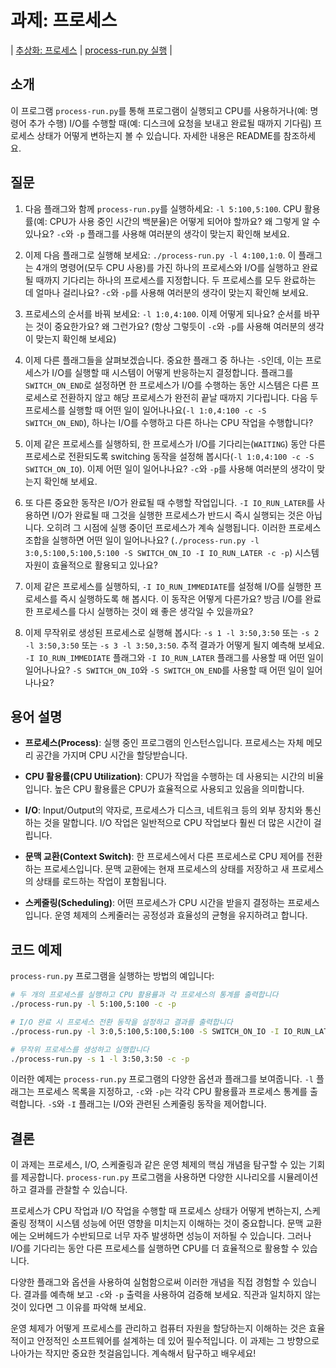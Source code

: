 # 과제: 프로세스

| [추상화: 프로세스](http://www.cs.wisc.edu/~remzi/OSTEP/cpu-intro.pdf) | [process-run.py 실행](https://github.com/chu-aie/os-2024/tree/main/src/ostep-homework/cpu-intro) |

## 소개

이 프로그램 `process-run.py`를 통해 프로그램이 실행되고 CPU를 사용하거나(예: 명령어 추가 수행) I/O를 수행할 때(예: 디스크에 요청을 보내고 완료될 때까지 기다림) 프로세스 상태가 어떻게 변하는지 볼 수 있습니다. 자세한 내용은 README를 참조하세요.

## 질문

1. 다음 플래그와 함께 `process-run.py`를 실행하세요: `-l 5:100,5:100`. CPU 활용률(예: CPU가 사용 중인 시간의 백분율)은 어떻게 되어야 할까요? 왜 그렇게 알 수 있나요? `-c`와 `-p` 플래그를 사용해 여러분의 생각이 맞는지 확인해 보세요.

2. 이제 다음 플래그로 실행해 보세요: `./process-run.py -l 4:100,1:0`. 이 플래그는 4개의 명령어(모두 CPU 사용)를 가진 하나의 프로세스와 I/O를 실행하고 완료될 때까지 기다리는 하나의 프로세스를 지정합니다. 두 프로세스를 모두 완료하는 데 얼마나 걸리나요? `-c`와 `-p`를 사용해 여러분의 생각이 맞는지 확인해 보세요.

3. 프로세스의 순서를 바꿔 보세요: `-l 1:0,4:100`. 이제 어떻게 되나요? 순서를 바꾸는 것이 중요한가요? 왜 그런가요? (항상 그렇듯이 `-c`와 `-p`를 사용해 여러분의 생각이 맞는지 확인해 보세요)

4. 이제 다른 플래그들을 살펴보겠습니다. 중요한 플래그 중 하나는 `-S`인데, 이는 프로세스가 I/O를 실행할 때 시스템이 어떻게 반응하는지 결정합니다. 플래그를 `SWITCH_ON_END`로 설정하면 한 프로세스가 I/O를 수행하는 동안 시스템은 다른 프로세스로 전환하지 않고 해당 프로세스가 완전히 끝날 때까지 기다립니다. 다음 두 프로세스를 실행할 때 어떤 일이 일어나나요(`-l 1:0,4:100 -c -S SWITCH_ON_END`), 하나는 I/O를 수행하고 다른 하나는 CPU 작업을 수행합니다?

5. 이제 같은 프로세스를 실행하되, 한 프로세스가 I/O를 기다리는(`WAITING`) 동안 다른 프로세스로 전환되도록 switching 동작을 설정해 봅시다(`-l 1:0,4:100 -c -S SWITCH_ON_IO`). 이제 어떤 일이 일어나나요? `-c`와 `-p`를 사용해 여러분의 생각이 맞는지 확인해 보세요.

6. 또 다른 중요한 동작은 I/O가 완료될 때 수행할 작업입니다. `-I IO_RUN_LATER`를 사용하면 I/O가 완료될 때 그것을 실행한 프로세스가 반드시 즉시 실행되는 것은 아닙니다. 오히려 그 시점에 실행 중이던 프로세스가 계속 실행됩니다. 이러한 프로세스 조합을 실행하면 어떤 일이 일어나나요? (`./process-run.py -l 3:0,5:100,5:100,5:100 -S SWITCH_ON_IO -I IO_RUN_LATER -c -p`) 시스템 자원이 효율적으로 활용되고 있나요?

7. 이제 같은 프로세스를 실행하되, `-I IO_RUN_IMMEDIATE`를 설정해 I/O를 실행한 프로세스를 즉시 실행하도록 해 봅시다. 이 동작은 어떻게 다른가요? 방금 I/O를 완료한 프로세스를 다시 실행하는 것이 왜 좋은 생각일 수 있을까요?

8. 이제 무작위로 생성된 프로세스로 실행해 봅시다: `-s 1 -l 3:50,3:50` 또는 `-s 2 -l 3:50,3:50` 또는 `-s 3 -l 3:50,3:50`. 추적 결과가 어떻게 될지 예측해 보세요. `-I IO_RUN_IMMEDIATE` 플래그와 `-I IO_RUN_LATER` 플래그를 사용할 때 어떤 일이 일어나나요? `-S SWITCH_ON_IO`와 `-S SWITCH_ON_END`를 사용할 때 어떤 일이 일어나나요?

## 용어 설명

- **프로세스(Process)**: 실행 중인 프로그램의 인스턴스입니다. 프로세스는 자체 메모리 공간을 가지며 CPU 시간을 할당받습니다.

- **CPU 활용률(CPU Utilization)**: CPU가 작업을 수행하는 데 사용되는 시간의 비율입니다. 높은 CPU 활용률은 CPU가 효율적으로 사용되고 있음을 의미합니다.

- **I/O**: Input/Output의 약자로, 프로세스가 디스크, 네트워크 등의 외부 장치와 통신하는 것을 말합니다. I/O 작업은 일반적으로 CPU 작업보다 훨씬 더 많은 시간이 걸립니다.

- **문맥 교환(Context Switch)**: 한 프로세스에서 다른 프로세스로 CPU 제어를 전환하는 프로세스입니다. 문맥 교환에는 현재 프로세스의 상태를 저장하고 새 프로세스의 상태를 로드하는 작업이 포함됩니다.

- **스케줄링(Scheduling)**: 어떤 프로세스가 CPU 시간을 받을지 결정하는 프로세스입니다. 운영 체제의 스케줄러는 공정성과 효율성의 균형을 유지하려고 합니다.

## 코드 예제

`process-run.py` 프로그램을 실행하는 방법의 예입니다:

```bash
# 두 개의 프로세스를 실행하고 CPU 활용률과 각 프로세스의 통계를 출력합니다
./process-run.py -l 5:100,5:100 -c -p

# I/O 완료 시 프로세스 전환 동작을 설정하고 결과를 출력합니다
./process-run.py -l 3:0,5:100,5:100,5:100 -S SWITCH_ON_IO -I IO_RUN_LATER -c -p

# 무작위 프로세스를 생성하고 실행합니다
./process-run.py -s 1 -l 3:50,3:50 -c -p
```

이러한 예제는 `process-run.py` 프로그램의 다양한 옵션과 플래그를 보여줍니다. `-l` 플래그는 프로세스 목록을 지정하고, `-c`와 `-p`는 각각 CPU 활용률과 프로세스 통계를 출력합니다. `-S`와 `-I` 플래그는 I/O와 관련된 스케줄링 동작을 제어합니다.

## 결론

이 과제는 프로세스, I/O, 스케줄링과 같은 운영 체제의 핵심 개념을 탐구할 수 있는 기회를 제공합니다. `process-run.py` 프로그램을 사용하면 다양한 시나리오를 시뮬레이션하고 결과를 관찰할 수 있습니다.

프로세스가 CPU 작업과 I/O 작업을 수행할 때 프로세스 상태가 어떻게 변하는지, 스케줄링 정책이 시스템 성능에 어떤 영향을 미치는지 이해하는 것이 중요합니다. 문맥 교환에는 오버헤드가 수반되므로 너무 자주 발생하면 성능이 저하될 수 있습니다. 그러나 I/O를 기다리는 동안 다른 프로세스를 실행하면 CPU를 더 효율적으로 활용할 수 있습니다.

다양한 플래그와 옵션을 사용하여 실험함으로써 이러한 개념을 직접 경험할 수 있습니다. 결과를 예측해 보고 `-c`와 `-p` 출력을 사용하여 검증해 보세요. 직관과 일치하지 않는 것이 있다면 그 이유를 파악해 보세요.

운영 체제가 어떻게 프로세스를 관리하고 컴퓨터 자원을 할당하는지 이해하는 것은 효율적이고 안정적인 소프트웨어를 설계하는 데 있어 필수적입니다. 이 과제는 그 방향으로 나아가는 작지만 중요한 첫걸음입니다. 계속해서 탐구하고 배우세요!
